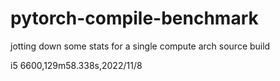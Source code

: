 # pytorch-compile-benchmark
jotting down some stats for a single compute arch source build

i5 6600,129m58.338s,2022/11/8
